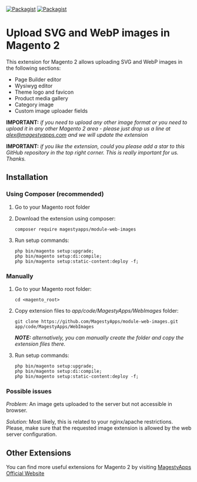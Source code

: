 [![Packagist](https://img.shields.io/packagist/v/magestyapps/module-web-images.svg)](https://packagist.org/packages/magestyapps/module-web-images) [![Packagist](https://img.shields.io/packagist/dt/magestyapps/module-web-images.svg)](https://packagist.org/packages/magestyapps/module-web-images)

# Upload SVG and WebP images in Magento 2

This extension for Magento 2 allows uploading SVG and WebP images in the following sections:
* Page Builder editor
* Wysiwyg editor
* Theme logo and favicon
* Product media gallery
* Category image
* Custom image uploader fields

**IMPORTANT:** *if you need to upload any other image format or you need to upload it in any other Magento 2 area - please just drop us a line at [alex@magestyapps.com](mailto:alex@magestyapps.com?subject=Extend%20MagestyApps_WebImages%20extension) and we will update the extension*

**IMPORTANT:** *if you like the extension, could you please add a star to this GitHub repository in the top right corner. This is really important for us. Thanks.*

## Installation

### Using Composer (recommended)
1) Go to your Magento root folder
2) Download the extension using composer:
    ```
    composer require magestyapps/module-web-images
    ```
3) Run setup commands:

    ```
    php bin/magento setup:upgrade;
    php bin/magento setup:di:compile;
    php bin/magento setup:static-content:deploy -f;
    ```
   
### Manually
1) Go to your Magento root folder:
    
    ```
    cd <magento_root>
    ```
   
2) Copy extension files to *app/code/MagestyApps/WebImages* folder:
    ```
    git clone https://github.com/MagestyApps/module-web-images.git app/code/MagestyApps/WebImages
    ```
    ***NOTE:*** *alternatively, you can manually create the folder and copy the extension files there.*
    
3) Run setup commands:

    ```
    php bin/magento setup:upgrade;
    php bin/magento setup:di:compile;
    php bin/magento setup:static-content:deploy -f;
    ```

### Possible issues
*Problem:* An image gets uploaded to the server but not accessible in browser.

*Solution:* Most likely, this is related to your nginx/apache restrictions. Please, make sure that the requested image extension is allowed by the web server configuration.

## Other Extensions
You can find more useful extensions for Magento 2 by visiting [MagestyApps Official Website](https://www.magestyapps.com/)
